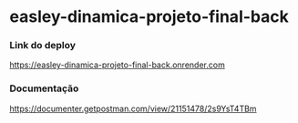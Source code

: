 # easley-dinamica-projeto-final-back

### Link do deploy
https://easley-dinamica-projeto-final-back.onrender.com

### Documentação
https://documenter.getpostman.com/view/21151478/2s9YsT4TBm